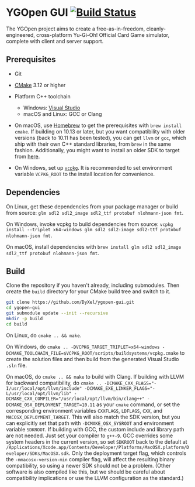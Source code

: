 # YGOpen GUI [![Build Status](https://travis-ci.org/DyXel/ygopen-gui.svg?branch=master)](https://travis-ci.org/DyXel/ygopen-gui)

The YGOpen project aims to create a free-as-in-freedom, cleanly-engineered, cross-platform Yu-Gi-Oh! Official Card Game simulator, complete with client and server support.

## Prerequisites

- Git
- [CMake](https://cmake.org/download/) 3.12 or higher
- Platform C++ toolchain
  - Windows: [Visual Studio](https://visualstudio.microsoft.com/)
  - macOS and Linux: GCC or Clang

- On macOS, use [Homebrew](https://brew.sh/) to get the prerequisites with `brew install cmake`. If building on 10.13 or later, but you want compatibility with older versions (back to 10.11 has been tested), you can get `llvm` or `gcc`, which ship with their own C++ standard libraries, from `brew` in the same fashion. Additionally, you might want to install an older SDK to target from [here](https://github.com/phracker/MacOSX-SDKs).
- On Windows, set up [`vcpkg`](https://github.com/microsoft/vcpkg). It is recommended to set environment variable `VCPKG_ROOT` to the install location for convenience.

## Dependencies

On Linux, get these dependencies from your package manager or build from source: `glm sdl2 sdl2_image sdl2_ttf protobuf nlohmann-json fmt`.

On Windows, invoke vcpkg to build dependencies from source: `vcpkg install --triplet x64-windows glm sdl2 sdl2-image sdl2-ttf protobuf nlohmann-json fmt`.

On macOS, install dependencies with `brew install glm sdl2 sdl2_image sdl2_ttf protobuf nlohmann-json fmt`.

## Build

Clone the repository if you haven't already, including submodules. Then create the `build` directory for your CMake build tree and switch to it.


```bash
git clone https://github.com/DyXel/ygopen-gui.git
cd ygopen-gui
git submodule update --init --recursive
mkdir -p build
cd build
```

On Linux, do `cmake .. && make`.

On Windows, do `cmake .. -DVCPKG_TARGET_TRIPLET=x64-windows -DCMAKE_TOOLCHAIN_FILE=$VCPKG_ROOT/scripts/buildsystems/vcpkg.cmake` to create the solution files and then build from the generated Visual Studio `.sln` file.

On macOS, do `cmake .. && make` to build with Clang. 
If building with LLVM for backward compatibility, do `cmake .. -DCMAKE_CXX_FLAGS="-I/usr/local/opt/llvm/include" -DCMAKE_EXE_LINKER_FLAGS="-L/usr/local/opt/llvm/lib" -DCMAKE_CXX_COMPILER="/usr/local/opt/llvm/bin/clang++" -DCMAKE_OSX_DEPLOYMENT_TARGET=10.11` as your `cmake` command, or set the corresponding environment variables `CXXFLAGS`, `LDFLAGS`, `CXX`, and `MACOSX_DEPLOYMENT_TARGET`. This will also match the SDK version, but you can explicitly set that path with `-DCMAKE_OSX_SYSROOT` and environment variable `SDKROOT`.
If building with GCC, the custom include and library path are not needed. Just set your compiler to `g++-9`. GCC overrides some system headers in the current version, so set `SDKROOT` back to the default at `/Applications/Xcode.app/Contents/Developer/Platforms/MacOSX.platform/Developer/SDKs/MacOSX.sdk`. Only the deployment target flag, which controls the `-mmacosx-version-min` compiler flag, will affect the resulting binary compatibility, so using a newer SDK should not be a problem. (Other software is also compiled like this, but we should be careful about compatibility implications or use the LLVM configuration as the standard.)
